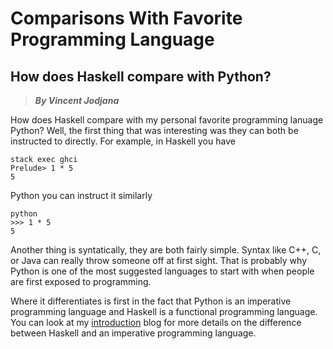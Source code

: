 # Comparisons With Favorite Programming Language
## How does Haskell compare with Python?
> __*By Vincent Jodjana*__

How does Haskell compare with my personal favorite programming lanuage Python?
Well, the first thing that was interesting was they can both be instructed to
directly. For example, in Haskell you have

    stack exec ghci
    Prelude> 1 * 5
    5

Python you can instruct it similarly

    python
    >>> 1 * 5
    5

Another thing is syntatically, they are both fairly simple. Syntax like C++, C, or
Java can really throw someone off at first sight. That is probably why Python is
one of the most suggested languages to start with when people are first exposed to
programming.

Where it differentiates is first in the fact that Python is an imperative programming
language and Haskell is a functional programming language. You can look at my
[introduction](https://github.com/vcjod00/HaskellTutorial/blob/main/introduction.md)
blog for more details on the difference between Haskell and an imperative programming
language. 